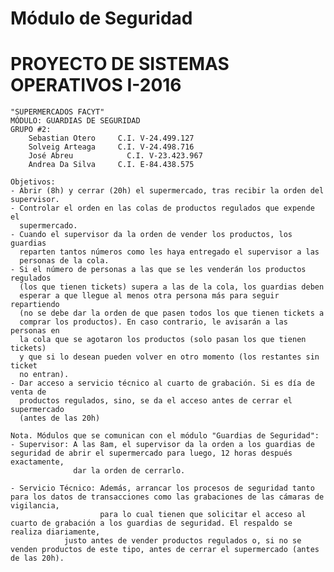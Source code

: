 # Módulo de Seguridad

# PROYECTO DE SISTEMAS OPERATIVOS I-2016
	
	"SUPERMERCADOS FACYT"
	MÓDULO: GUARDIAS DE SEGURIDAD
	GRUPO #2:
		Sebastian Otero 	C.I. V-24.499.127
 		Solveig Arteaga 	C.I. V-24.498.716
 		José Abreu 			  C.I. V-23.423.967
		Andrea Da Silva 	C.I. E-84.438.575
	
	Objetivos:
	- Abrir (8h) y cerrar (20h) el supermercado, tras recibir la orden del supervisor. 
	- Controlar el orden en las colas de productos regulados que expende el 
	  supermercado.
	- Cuando el supervisor da la orden de vender los productos, los guardias 
	  reparten tantos números como les haya entregado el supervisor a las 
	  personas de la cola.
	- Si el número de personas a las que se les venderán los productos regulados
	  (los que tienen tickets) supera a las de la cola, los guardias deben
	  esperar a que llegue al menos otra persona más para seguir repartiendo
	  (no se debe dar la orden de que pasen todos los que tienen tickets a
	  comprar los productos). En caso contrario, le avisarán a las personas en
	  la cola que se agotaron los productos (solo pasan los que tienen tickets)
	  y que si lo desean pueden volver en otro momento (los restantes sin ticket
	  no entran).
	- Dar acceso a servicio técnico al cuarto de grabación. Si es día de venta de
	  productos regulados, sino, se da el acceso antes de cerrar el supermercado 
	  (antes de las 20h)
	
	Nota. Módulos que se comunican con el módulo "Guardias de Seguridad":
	- Supervisor: A las 8am, el supervisor da la orden a los guardias de seguridad de abrir el supermercado para luego, 12 horas después exactamente, 
	              dar la orden de cerrarlo.

	- Servicio Técnico: Además, arrancar los procesos de seguridad tanto para los datos de transacciones como las grabaciones de las cámaras de vigilancia,
	                    para lo cual tienen que solicitar el acceso al cuarto de grabación a los guardias de seguridad. El respaldo se realiza diariamente, 
			    justo antes de vender productos regulados o, si no se venden productos de este tipo, antes de cerrar el supermercado (antes de las 20h).
